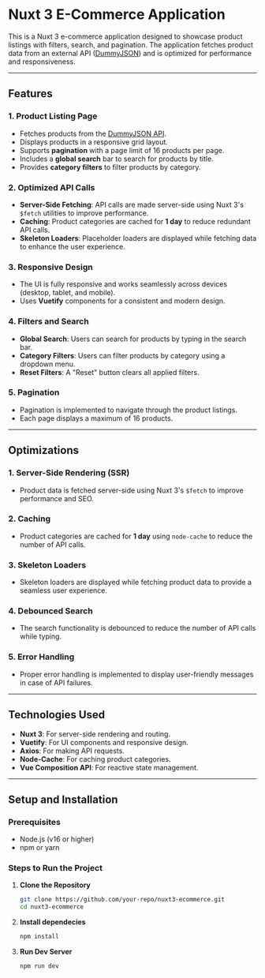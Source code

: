 # Nuxt 3 E-Commerce Application

This is a Nuxt 3 e-commerce application designed to showcase product listings with filters, search, and pagination. The application fetches product data from an external API ([DummyJSON](https://dummyjson.com/docs/products)) and is optimized for performance and responsiveness.

---

## Features

### 1. **Product Listing Page**
   - Fetches products from the [DummyJSON API](https://dummyjson.com/docs/products).
   - Displays products in a responsive grid layout.
   - Supports **pagination** with a page limit of 16 products per page.
   - Includes a **global search** bar to search for products by title.
   - Provides **category filters** to filter products by category.

### 2. **Optimized API Calls**
   - **Server-Side Fetching**: API calls are made server-side using Nuxt 3's `$fetch` utilities to improve performance.
   - **Caching**: Product categories are cached for **1 day** to reduce redundant API calls.
   - **Skeleton Loaders**: Placeholder loaders are displayed while fetching data to enhance the user experience.

### 3. **Responsive Design**
   - The UI is fully responsive and works seamlessly across devices (desktop, tablet, and mobile).
   - Uses **Vuetify** components for a consistent and modern design.

### 4. **Filters and Search**
   - **Global Search**: Users can search for products by typing in the search bar.
   - **Category Filters**: Users can filter products by category using a dropdown menu.
   - **Reset Filters**: A "Reset" button clears all applied filters.

### 5. **Pagination**
   - Pagination is implemented to navigate through the product listings.
   - Each page displays a maximum of 16 products.

---

## Optimizations

### 1. **Server-Side Rendering (SSR)**
   - Product data is fetched server-side using Nuxt 3's `$fetch` to improve performance and SEO.

### 2. **Caching**
   - Product categories are cached for **1 day** using `node-cache` to reduce the number of API calls.

### 3. **Skeleton Loaders**
   - Skeleton loaders are displayed while fetching product data to provide a seamless user experience.

### 4. **Debounced Search**
   - The search functionality is debounced to reduce the number of API calls while typing.

### 5. **Error Handling**
   - Proper error handling is implemented to display user-friendly messages in case of API failures.

---

## Technologies Used

- **Nuxt 3**: For server-side rendering and routing.
- **Vuetify**: For UI components and responsive design.
- **Axios**: For making API requests.
- **Node-Cache**: For caching product categories.
- **Vue Composition API**: For reactive state management.

---

## Setup and Installation

### Prerequisites
- Node.js (v16 or higher)
- npm or yarn

### Steps to Run the Project

1. **Clone the Repository**
   ```bash
   git clone https://github.com/your-repo/nuxt3-ecommerce.git
   cd nuxt3-ecommerce

2. **Install dependecies**
   ```bash
   npm install

3. **Run Dev Server**
   ```bash
   npm run dev